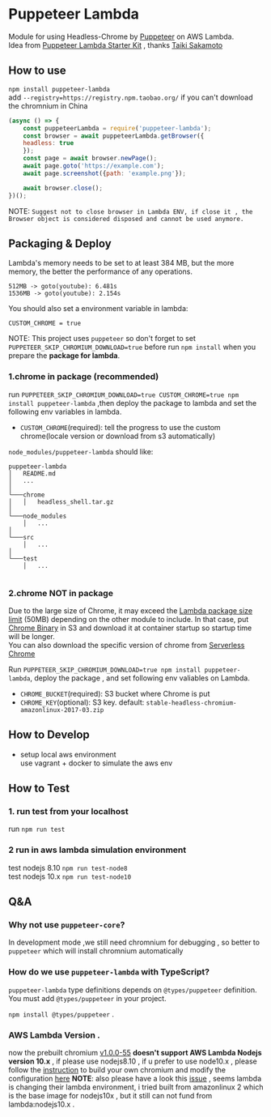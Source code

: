 # Puppeteer Lambda

Module for using Headless-Chrome by [Puppeteer](https://github.com/GoogleChrome/puppeteer) on AWS Lambda.  
Idea from [Puppeteer Lambda Starter Kit](https://github.com/sambaiz/puppeteer-lambda-starter-kit) , thanks [Taiki Sakamoto](https://github.com/sambaiz)
## How to use

`npm install puppeteer-lambda`  
add `--registry=https://registry.npm.taobao.org/` if you can't download the chromnium in China

```javascript
(async () => {
    const puppeteerLambda = require('puppeteer-lambda');
    const browser = await puppeteerLambda.getBrowser({
    headless: true
    });
    const page = await browser.newPage();
    await page.goto('https://example.com');
    await page.screenshot({path: 'example.png'});

    await browser.close(); 
})();
```
NOTE: `Suggest not to close browser in Lambda ENV, if close it , the Browser object is considered disposed and cannot be used anymore.`
## Packaging & Deploy

Lambda's memory needs to be set to at least 384 MB, but the more memory, the better the performance of any operations.

```
512MB -> goto(youtube): 6.481s
1536MB -> goto(youtube): 2.154s
```

You should also set a environment variable in lambda:

```
CUSTOM_CHROME = true
```

NOTE: This project uses `puppeteer` so don't forget to set `PUPPETEER_SKIP_CHROMIUM_DOWNLOAD=true` before run `npm install` when you prepare the **package for lambda**.

### 1.chrome in package (recommended)

run `PUPPETEER_SKIP_CHROMIUM_DOWNLOAD=true CUSTOM_CHROME=true npm install puppeteer-lambda` ,then deploy the package to lambda and set the following env variables in lambda.

- `CUSTOM_CHROME`(required): tell the progress to use the custom chrome(locale version or download from s3 automatically)

 `node_modules/puppeteer-lambda` should like:
```
puppeteer-lambda
│   README.md
│   ...    
│
└───chrome
│   │   headless_shell.tar.gz
│   
└───node_modules
    │   ...
│   
└───src
    │   ...
│   
└───test
    │   ...
    
```

### 2.chrome NOT in package

Due to the large size of Chrome, it may exceed the [Lambda package size limit](http://docs.aws.amazon.com/lambda/latest/dg/limits.html) (50MB) depending on the other module to include. 
In that case, put [Chrome Binary](https://github.com/adieuadieu/serverless-chrome/releases/download/v1.0.0-55/stable-headless-chromium-amazonlinux-2017-03.zip) in S3 and download it at container startup so startup time will be longer.  
You can also download the specific version of chrome from [Serverless Chrome](https://github.com/adieuadieu/serverless-chrome/releases)

Run `PUPPETEER_SKIP_CHROMIUM_DOWNLOAD=true npm install puppeteer-lambda`, deploy the package , and set following env valiables on Lambda.

- `CHROME_BUCKET`(required): S3 bucket where Chrome is put
- `CHROME_KEY`(optional): S3 key. default: `stable-headless-chromium-amazonlinux-2017-03.zip`

## How to Develop
* setup local aws environment  
use vagrant + docker to simulate the aws env

## How to Test  
### 1. run test from your localhost  
run `npm run test`  
### 2 run in aws lambda simulation environment  
test nodejs 8.10 `npm run test-node8`  
test nodejs 10.x  `npm run test-node10` 

## Q&A  
### Why not use `puppeteer-core`?  
In development mode ,we still need chromnium for debugging , so better to `puppeteer` which will install chromnium automatically  

### How do we use `puppeteer-lambda` with TypeScript?
`puppeteer-lambda` type definitions depends on `@types/puppeteer` definition.
You must add `@types/puppeteer` in your project.

`npm install @types/puppeteer` . 
### AWS Lambda Version . 
now the prebuilt chromium [v1.0.0-55](https://github.com/adieuadieu/serverless-chrome/releases/download/v1.0.0-55/stable-headless-chromium-amazonlinux-2017-03.zip)  **doesn't support AWS Lambda Nodejs version 10.x** , if please use nodejs8.10 , if u prefer to use node10.x , please follow the [instruction](https://github.com/adieuadieu/serverless-chrome#building-headless-chromechromium) to build your own chromium and modify the configuration [here](https://github.com/shawnliujw/puppeteer-lambda/blob/5b87c7089defdfb3207df6521b48f648810ed3ef/src/config.js#L14)
**NOTE**: also please have a look this [issue](https://github.com/adieuadieu/serverless-chrome/issues/203) , seems lambda is changing their lambda environment, i tried built from amazonlinux 2 which is the base image for nodejs10x , but it still can not fund from lambda:nodejs10.x .
